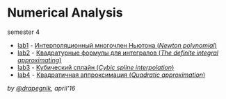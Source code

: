 # Numerical Analysis

semester 4

- [lab1](https://github.com/Drapegnik/bsu/tree/master/numerical-analysis/sem4/lab1) -
  [Интерполяционный многочлен Ньютона (_Newton polynomial_)](https://drapegnik.github.io/bsu/numerical-analysis/sem4/lab1/lab1.pdf)
- [lab2](https://github.com/Drapegnik/bsu/tree/master/numerical-analysis/sem4/lab2) -
  [Квадратурные формулы для интегралов (_The definite integral approximating_)](https://drapegnik.github.io/bsu/numerical-analysis/sem4/lab2/lab2.pdf)
- [lab3](https://github.com/Drapegnik/bsu/tree/master/numerical-analysis/sem4/lab3) -
  [Кубический сплайн (_Cybic spline interpolation_)](https://drapegnik.github.io/bsu/numerical-analysis/sem4/lab3/lab3.pdf)
- [lab4](https://github.com/Drapegnik/bsu/tree/master/numerical-analysis/sem4/lab4) -
  [Квадратичная аппроксимация (_Quadratic approximation_)](https://drapegnik.github.io/bsu/numerical-analysis/sem4/lab4/lab4.pdf)

_by [@drapegnik](https://github.com/Drapegnik), april'16_
